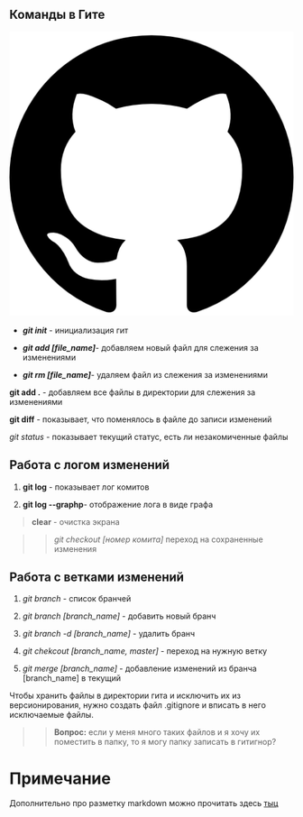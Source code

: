 ## Команды в Гите ##
![кот!](cat.png)

* __*git init*__ - инициализация гит

* __*git add [file_name]*__- добавляем новый файл для слежения  за изменениями

* __*git rm [file_name]*__- удаляем файл из слежения  за изменениями

**git add .** - добавляем все файлы в директории для слежения за изменениями

**git diff** - показывает, что поменялось в файле до записи изменений

*git status* - показывает текущий статус, есть ли незакомиченные файлы

## Работа с логом изменений

1. __git log__ - показывает лог комитов

2. __git log --graphp__- отображение лога в виде графа

> **clear** - очистка экрана

>> _*git checkout [номер комита]*_ переход на сохраненные изменения

## Работа с ветками изменений

1. *git branch* - список бранчей

2. *git branch [branch_name]* - добавить новый бранч

2. *git branch -d [branch_name]* - удалить бранч

3. *git chekcout [branch_name, master]* - переход на нужную ветку

4. *git merge [branch_name]* - добавление изменений из бранча  [branch_name] в текущий

Чтобы хранить файлы в директории гита и исключить их из версионирования, нужно создать файл .gitignore и вписать в него исключаемые файлы.

>>__Вопрос:__ если у меня много таких файлов и я хочу их поместить в папку, то я могу папку записать в гитигнор?

# Примечание

Дополнительно про разметку markdown можно прочитать здесь [тыц](https://gist.github.com/Jekins/2bf2d0638163f1294637#file-markdown-docs-md "ссылка")
